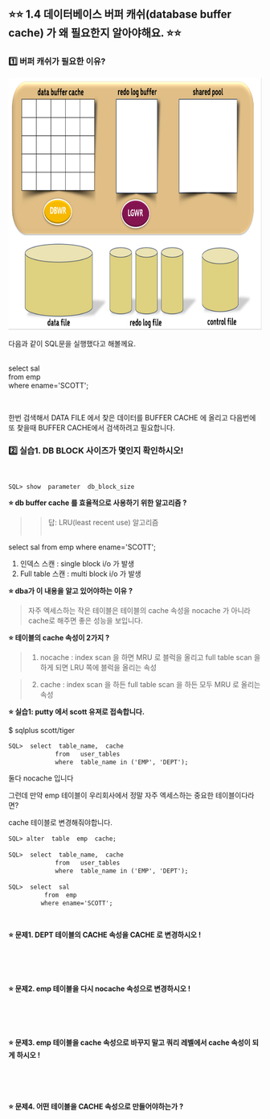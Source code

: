 

## ⭐⭐ 1.4 데이터베이스 버퍼 캐쉬(database buffer cache) 가 왜 필요한지 알아야해요. ⭐⭐

### 1️⃣ 버퍼 캐쉬가 필요한 이유? 



<img src="https://github.com/oracleyu01/oracle_admin/blob/main/%EC%98%A4%EB%9D%BC%ED%81%B4%20%EA%B8%B0%EB%B3%B8%20%EA%B5%AC%EC%A1%B0.png" width="700" height="500">


다음과 같이 SQL문을 실행했다고 해볼께요.  
  &nbsp;  


 select   sal  
   from  emp  
   where ename='SCOTT';  

 &nbsp;  


한번 검색해서 DATA FILE 에서 찾은 데이터를 BUFFER CACHE 에 올리고 다음번에 또 찾을때 BUFFER CACHE에서 검색하려고 필요합니다.
&nbsp;  

### 2️⃣ 실습1.  DB BLOCK 사이즈가 몇인지 확인하시오!  
&nbsp;  

	SQL> show  parameter  db_block_size 


**⭐ db buffer cache 를 효율적으로 사용하기 위한 알고리즘 ?** 
&nbsp;  

>> 답:  LRU(least recent use) 알고리즘  
 &nbsp;  

  select  sal
   from  emp
   where  ename='SCOTT';
&nbsp;  

   1. 인덱스 스캔  :      single  block  i/o 가 발생
   2. Full  table 스캔  :  multi  block  i/o 가 발생
&nbsp;  

**⭐ dba가 이 내용을 알고 있어야하는 이유 ?**

> 자주 엑세스하는 작은 테이블은 테이블의 cache 속성을 nocache 가 아니라 cache로 해주면 좋은 성능을 보입니다. 

**⭐ 테이블의 cache 속성이 2가지 ?**

 >1. nocache :   index scan 을 하면  MRU 로 블럭을 올리고 full table scan 을 하게 되면 LRU 쪽에 블럭을 올리는 속성

>  2. cache  :    index scan 을 하든 full table scan 을 하든 모두 MRU 로 올리는 속성 

**⭐ 실습1:  putty 에서 scott 유져로 접속합니다.**

$ sqlplus scott/tiger

	SQL>  select  table_name,  cache
	             from   user_tables
	             where  table_name in ('EMP', 'DEPT');

둘다 nocache 입니다

그런데 만약 emp 테이블이 우리회사에서 정말 자주 엑세스하는 중요한 테이블이다라면?

 cache 테이블로 변경해줘야합니다.

	SQL> alter  table  emp  cache; 

	SQL>  select  table_name,  cache
	             from   user_tables
	             where  table_name in ('EMP', 'DEPT');

	SQL>  select  sal
	          from  emp
	         where ename='SCOTT'; 
&nbsp; 


**⭐ 문제1.  DEPT  테이블의 CACHE 속성을 CACHE 로 변경하시오 !**  
&nbsp;   
&nbsp;   
&nbsp;   
&nbsp;  



**⭐ 문제2.  emp 테이블을 다시 nocache 속성으로 변경하시오 !**  
&nbsp;   
&nbsp;   
&nbsp;   
&nbsp;  


**⭐ 문제3. emp 테이블을 cache 속성으로 바꾸지 말고 쿼리 레벨에서 cache 속성이 되게 하시오 !**     
&nbsp;   
&nbsp;   
&nbsp;   
&nbsp;  

**⭐ 문제4. 어떤 테이블을 CACHE 속성으로 만들어야하는가 ?**  
&nbsp; 
&nbsp; 
&nbsp; 
&nbsp; 


